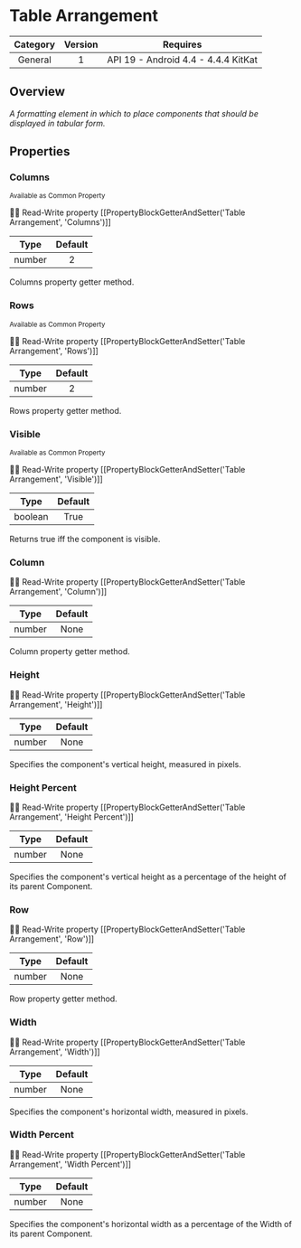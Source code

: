 # Table Arrangement

| Category | Version | Requires |
|:--------:|:-------:|:--------:|
|General|1|API 19 - Android 4.4 - 4.4.4 KitKat|

## Overview

_<p>A formatting element in which to place components that should be displayed in tabular form.</p>_

## Properties

### Columns

<small>Available as Common Property</small>

:eyes::pencil: Read-Write property
[[PropertyBlockGetterAndSetter('Table Arrangement', 'Columns')]]

| Type | Default |
|:----:|:-------:|
|number|2|

Columns property getter method.

### Rows

<small>Available as Common Property</small>

:eyes::pencil: Read-Write property
[[PropertyBlockGetterAndSetter('Table Arrangement', 'Rows')]]

| Type | Default |
|:----:|:-------:|
|number|2|

Rows property getter method.

### Visible

<small>Available as Common Property</small>

:eyes::pencil: Read-Write property
[[PropertyBlockGetterAndSetter('Table Arrangement', 'Visible')]]

| Type | Default |
|:----:|:-------:|
|boolean|True|

Returns true iff the component is visible.

### Column



:eyes::pencil: Read-Write property
[[PropertyBlockGetterAndSetter('Table Arrangement', 'Column')]]

| Type | Default |
|:----:|:-------:|
|number|None|

Column property getter method.

### Height



:eyes::pencil: Read-Write property
[[PropertyBlockGetterAndSetter('Table Arrangement', 'Height')]]

| Type | Default |
|:----:|:-------:|
|number|None|

Specifies the component's vertical height, measured in pixels.

### Height Percent



:eyes::pencil: Read-Write property
[[PropertyBlockGetterAndSetter('Table Arrangement', 'Height Percent')]]

| Type | Default |
|:----:|:-------:|
|number|None|

Specifies the component's vertical height as a percentage
 of the height of its parent Component.

### Row



:eyes::pencil: Read-Write property
[[PropertyBlockGetterAndSetter('Table Arrangement', 'Row')]]

| Type | Default |
|:----:|:-------:|
|number|None|

Row property getter method.

### Width



:eyes::pencil: Read-Write property
[[PropertyBlockGetterAndSetter('Table Arrangement', 'Width')]]

| Type | Default |
|:----:|:-------:|
|number|None|

Specifies the component's horizontal width, measured in pixels.

### Width Percent



:eyes::pencil: Read-Write property
[[PropertyBlockGetterAndSetter('Table Arrangement', 'Width Percent')]]

| Type | Default |
|:----:|:-------:|
|number|None|

Specifies the component's horizontal width as a percentage
 of the Width of its parent Component.